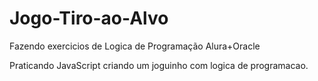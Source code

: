 # Jogo-Tiro-ao-Alvo
Fazendo exercicios de Logica de Programação Alura+Oracle

Praticando JavaScript criando um joguinho com logica de programacao.
